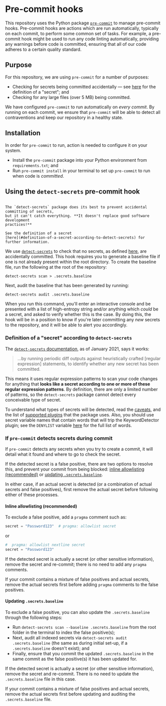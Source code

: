 # Pre-commit hooks

This repository uses the Python package [`pre-commit`][pre-commit] to manage
pre-commit hooks. Pre-commit hooks are actions which are run automatically, typically
on each commit, to perform some common set of tasks. For example, a pre-commit hook
might be used to run any code linting automatically, providing any warnings before code
is committed, ensuring that all of our code adheres to a certain quality standard.

## Purpose

For this repository, we are using `pre-commit` for a number of purposes:

- Checking for secrets being committed accidentally — see
  [here](#definition-of-a-secret-according-to-detect-secrets) for the definition of a
  "secret"; and
- Checking for any large files (over 5 MB) being committed.

We have configured `pre-commit` to run automatically on _every commit_. By running on
each commit, we ensure that `pre-commit` will be able to detect all contraventions and
keep our repository in a healthy state.

## Installation

In order for `pre-commit` to run, action is needed to configure it on your system.

- Install the `pre-commit` package into your Python environment from
  `requirements.txt`; and
- Run `pre-commit install` in your terminal to set up `pre-commit` to run when code
  is _committed_.

## Using the `detect-secrets` pre-commit hook

```{note} Secret detection limitations

The `detect-secrets` package does its best to prevent accidental committing of secrets,
but it can't catch everything. **It doesn't replace good software development
practices!**

See the definition of a secret
[here](#definition-of-a-secret-according-to-detect-secrets) for further information.

```

We use [`detect-secrets`][detect-secrets] to check that no secrets, as defined
[here](#definition-of-a-secret-according-to-detect-secrets), are accidentally
committed. This hook requires you to generate a baseline file if one is not already
present within the root directory. To create the baseline file, run the following at
the root of the repository:

```shell
detect-secrets scan > .secrets.baseline
```

Next, audit the baseline that has been generated by running:

```shell
detect-secrets audit .secrets.baseline
```

When you run this command, you'll enter an interactive console and be presented with a
list of high-entropy string and/or anything which _could_ be a secret, and asked to
verify whether this is the case. By doing this, the hook will be in a position to know
if you're later committing any _new_ secrets to the repository, and it will be able to
alert you accordingly.

### Definition of a "secret" according to `detect-secrets`

The [`detect-secrets` documentation][detect-secrets], as of January 2021, says it works:

> ...by running periodic diff outputs against heuristically crafted \[regular
> expression\] statements, to identify whether any new secret has been committed.

This means it uses regular expression patterns to scan your code changes for anything
that **looks like a secret according to one or more of these regular expression
patterns**. By definition, there are only a limited number of patterns, so the
`detect-secrets` package cannot detect every conceivable type of secret.

To understand what types of secrets will be detected, read the
[caveats][detect-secrets-caveats], and the list of
[supported plugins][detect-secrets-plugins] that the package uses. Also, you should use
secret variable names that contain words that will trip the KeywordDetector plugin; see
the `DENYLIST` variable [here][detect-secrets-keyword-detector] for the full list of
words.

### If `pre-commit` detects secrets during commit

If `pre-commit` detects any secrets when you try to create a commit, it will detail
what it found and where to go to check the secret.

If the detected secret is a false positive, there are two options to resolve this, and
prevent your commit from being blocked:
[inline allowlisting (recommended)](#inline-allowlisting-recommended) or
[updating `.secrets.baseline`](#updating-secretsbaseline).

In either case, if an actual secret is detected (or a combination of actual secrets and
false positives), first remove the actual secret before following either of these
processes.

#### Inline allowlisting (recommended)

To exclude a false positive, add a `pragma` comment such as:

```python
secret = "Password123"  # pragma: allowlist secret
```

or

```python
#  pragma: allowlist nextline secret
secret = "Password123"
```

If the detected secret is actually a secret (or other sensitive information), remove
the secret and re-commit; there is no need to add any `pragma` comments.

If your commit contains a mixture of false positives and actual secrets, remove the
actual secrets first before adding `pragma` comments to the false positives.

#### Updating `.secrets.baseline`

To exclude a false positive, you can also update the `.secrets.baseline` through the
following steps:

- Run `detect-secrets scan --baseline .secrets.baseline` from the root folder in the
  terminal to index the false positive(s);
- Next, audit all indexed secrets via `detect-secrets audit .secrets.baseline` (the
  same as during initial set-up, if a `.secrets.baseline` doesn't exist); and
- Finally, ensure that you commit the updated `.secrets.baseline` in the same commit as
  the false positive(s) it has been updated for.

If the detected secret is actually a secret (or other sensitive information), remove
the secret and re-commit. There is no need to update the `.secrets.baseline` file in
this case.

If your commit contains a mixture of false positives and actual secrets, remove the
actual secrets first before updating and auditing the `.secrets.baseline` file.

[detect-secrets]: https://github.com/Yelp/detect-secrets
[detect-secrets-caveats]: https://github.com/Yelp/detect-secrets#caveats
[detect-secrets-keyword-detector]: https://github.com/Yelp/detect-secrets/blob/master/detect_secrets/plugins/keyword.py
[detect-secrets-plugins]: https://github.com/Yelp/detect-secrets#currently-supported-plugins
[pre-commit]: https://pre-commit.com/
